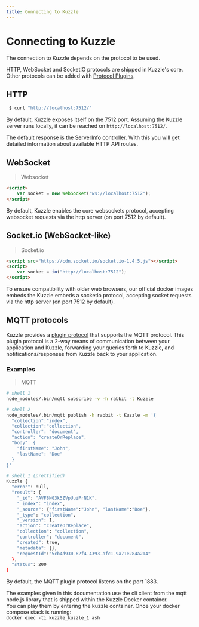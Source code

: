 ```yaml
---
title: Connecting to Kuzzle
---
```


# Connecting to Kuzzle

The connection to Kuzzle depends on the protocol to be used.

HTTP, WebSocket and SocketIO protocols are shipped in Kuzzle's core.
Other protocols can be added with [Protocol Plugins](/plugin-reference/#protocol-plugins).


## HTTP

<section class="http"></section>

```bash
 $ curl "http://localhost:7512/"
```

By default, Kuzzle exposes itself on the 7512 port. Assuming the Kuzzle server runs locally,
it can be reached on `http://localhost:7512/`.

The default response is the [ServerInfo](?http#serverinfo) controller.
With this you will get detailed information about available HTTP API routes.


## WebSocket

<section class="others"></section>

>Websocket

<section class="others"></section>

```html
<script>
    var socket = new WebSocket("ws://localhost:7512");
</script>
```

By default, Kuzzle enables the core websockets protocol,
accepting websocket requests via the http server (on port 7512 by default).


## Socket.io (WebSocket-like)

<section class="others"></section>

>Socket.io

<section class="others"></section>

```html
<script src="https://cdn.socket.io/socket.io-1.4.5.js"></script>
<script>
    var socket = io("http://localhost:7512");
</script>
```

To ensure compatibility with older web browsers, our official docker images embeds the
Kuzzle embeds a socketio protocol, accepting socket requests via the http server (on port 7512 by default).



## MQTT protocols

Kuzzle provides a [plugin protocol](https://github.com/kuzzleio/kuzzle-plugin-mqtt) that supports the MQTT protocol.
This plugin protocol is a 2-way means of communication between your application and Kuzzle, forwarding your queries
forth to Kuzzle, and notifications/responses from Kuzzle back to your application.


### Examples

<section class="others"></section>

>MQTT

<section class="others"></section>

```bash
# shell 1
node_modules/.bin/mqtt subscribe -v -h rabbit -t Kuzzle

# shell 2
node_modules/.bin/mqtt publish -h rabbit -t Kuzzle -m '{
  "collection":"index",
  "collection":"collection",
  "controller": "document",
  "action": "createOrReplace",
  "body": {
    "firstName": "John",
    "lastName": "Doe"
  }
}'

# shell 1 (prettified)
Kuzzle {
  "error": null,
  "result": {
    "_id": "AVF8NG3k5ZVpUuiPrN1K",
    "_index": "index",
    "_source": {"firstName":"John", "lastName":"Doe"},
    "_type": "collection",
    "_version": 1,
    "action": "createOrReplace",
    "collection": "collection",
    "controller": "document",
    "created": true,
    "metadata": {},
    "requestId":"5cb4d930-62f4-4393-afc1-9a71e284a214"
  },
  "status": 200
}
```

By default, the MQTT plugin protocol listens on the port 1883.

<aside class="notice">
    The examples given in this documentation use the cli client from the mqtt node.js
    library that is shipped within the Kuzzle Docker container.<br />
    You can play them by entering the kuzzle container. Once your docker compose stack is running:<br />
    <code>docker exec -ti kuzzle_kuzzle_1 ash</code>
</aside>
